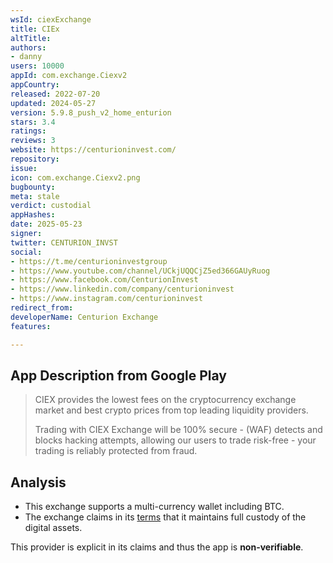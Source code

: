 ```yaml
---
wsId: ciexExchange
title: CIEx
altTitle: 
authors:
- danny
users: 10000
appId: com.exchange.Ciexv2
appCountry: 
released: 2022-07-20
updated: 2024-05-27
version: 5.9.8_push_v2_home_enturion
stars: 3.4
ratings: 
reviews: 3
website: https://centurioninvest.com/
repository: 
issue: 
icon: com.exchange.Ciexv2.png
bugbounty: 
meta: stale
verdict: custodial
appHashes: 
date: 2025-05-23
signer: 
twitter: CENTURION_INVST
social:
- https://t.me/centurioninvestgroup
- https://www.youtube.com/channel/UCkjUQQCjZ5ed366GAUyRuog
- https://www.facebook.com/CenturionInvest
- https://www.linkedin.com/company/centurioninvest
- https://www.instagram.com/centurioninvest
redirect_from: 
developerName: Centurion Exchange
features: 

---
```


## App Description from Google Play

> CIEX provides the lowest fees on the cryptocurrency exchange market and best crypto prices from top leading liquidity providers.
>
> Trading with CIEX Exchange will be 100% secure - (WAF) detects and blocks hacking attempts, allowing our users to trade risk-free - your trading is reliably protected from fraud.

## Analysis 

- This exchange supports a multi-currency wallet including BTC.
- The exchange claims in its [terms](https://centurioninvest.com/termsconditions) that it maintains full custody of the digital assets.

This provider is explicit in its claims and thus the app is **non-verifiable**.
